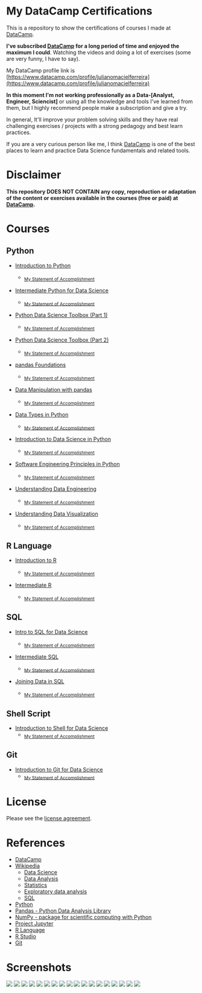 # My DataCamp Certifications

This is a repository to show the certifications of courses I made at [DataCamp](https://www.datacamp.com).

**I've subscribed [DataCamp](https://www.datacamp.com/pricing) for a long period of time and enjoyed the maximum I could**. Watching the videos and doing a lot of exercises (some are very funny, I have to say).

My DataCamp profile link is [https://www.datacamp.com/profile/julianomacielferreira](https://www.datacamp.com/profile/julianomacielferreira)

**In this moment I'm not working professionally as a Data-[Analyst, Engineer, Sciencist]** or using all the knowledge and tools I've learned from them, but I highly recommend people make a subscription and give a try.

In general, It'll improve your problem solving skills and they have real challenging exercises / projects with a strong pedagogy and best learn practices.

If you are a very curious person like me, I think [DataCamp](https://www.datacamp.com) is one of the best places to learn and practice Data Science fundamentals and related tools.


# Disclaimer

**This repository DOES NOT CONTAIN any copy, reproduction or adaptation of the content or exercises available in the courses (free or paid) at [DataCamp](https://www.datacamp.com).** 

# Courses

## Python

- [Introduction to Python](https://www.datacamp.com/courses/intro-to-python-for-data-science)
    - <sub>[My Statement of Accomplishment](https://www.datacamp.com/statement-of-accomplishment/course/a1c737b495efe9cea99c648e5ada6b29cad6246f?raw=1)</sub>

- [Intermediate Python for Data Science](https://www.datacamp.com/courses/intermediate-python-for-data-science)
    - <sub>[My Statement of Accomplishment](https://www.datacamp.com/statement-of-accomplishment/course/dff8042483c2d63e4fd012361f5504ae85c86497)</sub>

- [Python Data Science Toolbox (Part 1)](https://www.datacamp.com/courses/python-data-science-toolbox-part-1)
    - <sub>[My Statement of Accomplishment](https://www.datacamp.com/statement-of-accomplishment/course/5fb663f5265061cecf8da1ed7bac38e2a4c85d69)</sub>

- [Python Data Science Toolbox (Part 2)](https://www.datacamp.com/courses/python-data-science-toolbox-part-2)
    - <sub>[My Statement of Accomplishment](https://www.datacamp.com/statement-of-accomplishment/course/649ae12dcdd6a74241be7b418bedc4c0d3567c1f)</sub>

- [pandas Foundations](https://www.datacamp.com/courses/pandas-foundations)
    - <sub>[My Statement of Accomplishment](https://www.datacamp.com/statement-of-accomplishment/course/271e84307c14721709f0a64e9fa2fd5e43bcd2c3)</sub>

- [Data Manipulation with pandas](https://www.datacamp.com/courses/data-manipulation-with-pandas)
    - <sub>[My Statement of Accomplishment](https://www.datacamp.com/statement-of-accomplishment/course/8a8b93636c821b977575b443c48ce00fca4c59f7?raw=1)</sub>    

- [Data Types in Python](https://www.datacamp.com/courses/data-types-in-python)
    - <sub>[My Statement of Accomplishment](https://www.datacamp.com/statement-of-accomplishment/course/1709a42010355aa59586854876bbade2a9c65a76?raw=1)</sub>

- [Introduction to Data Science in Python](https://www.datacamp.com/courses/introduction-to-data-science-in-python)
    - <sub>[My Statement of Accomplishment](https://www.datacamp.com/statement-of-accomplishment/course/7d14a75d52923ea41820c7975439acabdd2449ad?raw=1)</sub>

- [Software Engineering Principles in Python](https://www.datacamp.com/courses/software-engineering-principles-in-python)
    - <sub>[My Statement of Accomplishment](https://www.datacamp.com/statement-of-accomplishment/course/6c21cd1e69e4f811300fbfc760dbe934926c05fc?raw=1)</sub>

- [Understanding Data Engineering](https://www.datacamp.com/courses/understanding-data-engineering)
    - <sub>[My Statement of Accomplishment](https://www.datacamp.com/statement-of-accomplishment/course/46c1af03bd6be2d91dea40c0ed0c6a89f8ab8d8b?raw=1)</sub>

- [Understanding Data Visualization](https://www.datacamp.com/courses/understanding-data-visualization)
    - <sub>[My Statement of Accomplishment](https://www.datacamp.com/statement-of-accomplishment/course/2d6d563ac858e3df60ba157bebd7589052dc141e?raw=1)</sub>    

## R Language

- [Introduction to R](https://www.datacamp.com/courses/free-introduction-to-r)
    - <sub>[My Statement of Accomplishment](https://www.datacamp.com/statement-of-accomplishment/course/dd4f14a631789f3c530e6ed39390a859cdd03783)</sub>

- [Intermediate R](https://www.datacamp.com/courses/intermediate-r)
    - <sub>[My Statement of Accomplishment](https://www.datacamp.com/statement-of-accomplishment/course/1f97c8f9424d374269ea3b4b493fa8deb3d8643b)</sub>

## SQL

- [Intro to SQL for Data Science](https://www.datacamp.com/courses/intro-to-sql-for-data-science)
    - <sub>[My Statement of Accomplishment](https://www.datacamp.com/statement-of-accomplishment/course/bb54f5f2afc841d009c5dea2c74b922db6b30d0c)</sub>

- [Intermediate SQL](https://www.datacamp.com/courses/intermediate-sql)
    - <sub>[My Statement of Accomplishment](https://www.datacamp.com/statement-of-accomplishment/course/91741200e453f8ae46b35b3191c9db63f24d91b2?raw=1)</sub>

- [Joining Data in SQL](https://www.datacamp.com/courses/joining-data-in-postgresql)
    - <sub>[My Statement of Accomplishment](https://www.datacamp.com/statement-of-accomplishment/course/5749fd1f74d72d9a45c7f8376219902aedf4be4a)</sub>

## Shell Script

- [Introduction to Shell for Data Science](https://www.datacamp.com/courses/introduction-to-shell-for-data-science)
    - <sub>[My Statement of Accomplishment](https://www.datacamp.com/statement-of-accomplishment/course/378328f64bfd40ee29d65b53782c74ec6f13e6e1)</sub>

## Git

- [Introduction to Git for Data Science](https://www.datacamp.com/courses/introduction-to-git-for-data-science)
    - <sub>[My Statement of Accomplishment](https://www.datacamp.com/statement-of-accomplishment/course/e0a254afea6eeb5919620d815a90c8af2bdb64a6)</sub>

# License

Please see the [license agreement](https://github.com/julianomacielferreira/datacamp-certifications/blob/master/LICENSE).

# References

- [DataCamp](https://www.datacamp.com)
- [Wikipedia](https://en.wikipedia.org/)
    - [Data Science](https://en.wikipedia.org/wiki/Data_science)
    - [Data Analysis](https://en.wikipedia.org/wiki/Data_analysis)
    - [Statistics](https://en.wikipedia.org/wiki/Statistics)
    - [Exploratory data analysis](https://en.wikipedia.org/wiki/Exploratory_data_analysis)
    - [SQL](https://en.wikipedia.org/wiki/SQL)
- [Python](https://www.python.org/)
- [Pandas - Python Data Analysis Library](https://pandas.pydata.org/)
- [NumPy - package for scientific computing with Python](https://numpy.org/)
- [Project Jupyter](https://jupyter.org/)
- [R Language](https://www.r-project.org/)
- [R Studio](https://www.rstudio.com/)
- [Git](https://git-scm.com/)

# Screenshots

![](assets/screenshots/1.jpg)
![](assets/screenshots/2.png)
![](assets/screenshots/3.png)
![](assets/screenshots/4.png)
![](assets/screenshots/5.png)
![](assets/screenshots/13.jpg)
![](assets/screenshots/14.jpg)
![](assets/screenshots/15.jpg)
![](assets/screenshots/16.jpg)
![](assets/screenshots/17.jpg)
![](assets/screenshots/18.jpg)
![](assets/screenshots/6.png)
![](assets/screenshots/7.png)
![](assets/screenshots/8.png)
![](assets/screenshots/9.jpg)
![](assets/screenshots/10.png)
![](assets/screenshots/11.png)
![](assets/screenshots/12.png)
